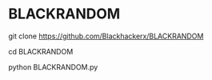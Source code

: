 # BLACKRANDOM

git clone https://github.com/Blackhackerx/BLACKRANDOM

cd BLACKRANDOM

python BLACKRANDOM.py
